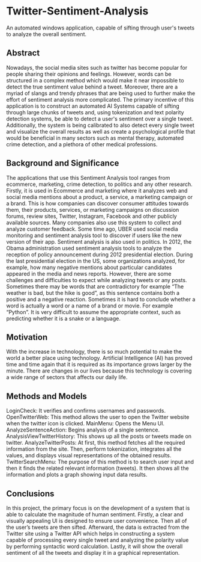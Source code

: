 # **Twitter-Sentiment-Analysis**
An automated windows application, capable of sifting through user's tweets to analyze the overall sentiment.


## **Abstract**
Nowadays, the social media sites such as twitter has become popular for people sharing their opinions and feelings. However, words can be structured in a complex method which would make it near impossible to detect the true sentiment value behind a tweet. Moreover, there are a myriad of slangs and trendy phrases that are being used to further make the effort of sentiment analysis more complicated. The primary incentive of this application is to construct an automated AI Systems capable of sifting through large chunks of tweets and, using tokenization and text polarity detection systems, be able to detect a user's sentiment over a single tweet. Additionally, the system is being calibrated to also detect every single tweet and visualize the overall results as well as create a psychological profile that would be beneficial in many sectors such as mental therapy, automated crime detection, and a plethora of other medical professions.


## Background and Significance
The applications that use this Sentiment Analysis tool ranges from ecommerce, marketing, crime detection, to politics and any other research. Firstly, it is used in Ecommerce and marketing where it analyzes web and social media mentions about a product, a service, a marketing campaign or a brand. This is how companies can discover consumer attitudes towards them, their products, services, or marketing campaigns on discussion forums, review sites, Twitter, Instagram, Facebook and other publicly available sources. Many companies also use this system to collect and analyze customer feedback. Some time ago, UBER used social media monitoring and sentiment analysis tool to discover if users like the new version of their app. Sentiment analysis is also used in politics. In 2012, the Obama administration used sentiment analysis tools to analyze the reception of policy announcement during 2012 presidential election. During the last presidential election in the US, some organizations analyzed, for example, how many negative mentions about particular candidates appeared in the media and news reports. However, there are some challenges and difficulties to expect while analyzing tweets or any posts. Sometimes there may be words that are contradictory for example “The weather is bad, but the hike is good”, as this sentence contains both a positive and a negative reaction. Sometimes it is hard to conclude whether a word is actually a word or a name of a brand or movie. For example “Python”.  It is very difficult to assume the appropriate context, such as predicting whether it is a snake or a language.


## Motivation
With the increase in technology, there is so much potential to make the world a better place using technology. Artificial Intelligence (AI) has proved time and time again that it is required as its importance grows larger by the minute. There are changes in our lives because this technology is covering a wide range of sectors that affects our daily life. 


## Methods and Models
LoginCheck: It verifies and confirms usernames and passwords.
OpenTwitterWeb: This method allows the user to open the Twitter website when the twitter icon is clicked.
MainMenu: Opens the Menu UI.
AnalyzeSentenceAction: Begins analysis of a single sentence.
AnalysisViewTwitterHistory: This shows up all the posts or tweets made on twitter.
AnalyzeTwitterPosts: At first, this method fetches all the required information from the site. Then, perform tokenization, integrates all the values, and displays visual representations of the obtained results.
TwitterSearchMenu: The purpose of this method is to search user input and then it finds the related relevant information (tweets). It then shows all the information and plots a graph showing input data results.


## Conclusions
In this project, the primary focus is on the development of a system that is able to calculate the magnitude of human sentiment. Firstly, a clear and visually appealing UI is designed to ensure user convenience. Then all of the user’s tweets are then sifted. Afterward, the data is extracted from the Twitter site using a Twitter API which helps in constructing a system capable of processing every single tweet and analyzing the polarity value by performing syntactic word calculation. Lastly, it will show the overall sentiment of all the tweets and display it in a graphical representation.
